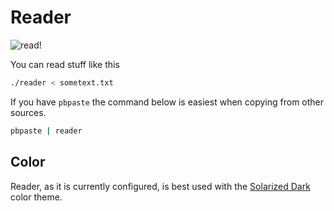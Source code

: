 # Reader

![read!](http://irishrantings.files.wordpress.com/2011/02/pile-of-books2.jpg?raw=true)

You can read stuff like this

```bash
./reader < sometext.txt
```
    
If you have `pbpaste` the command below is easiest when copying from other sources.

```bash
pbpaste | reader
```

## Color

Reader, as it is currently configured, is best used with the [Solarized Dark](http://ethanschoonover.com/solarized) color theme.
